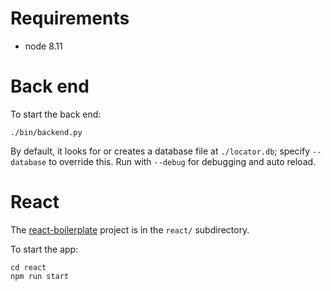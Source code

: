 # Requirements

- node 8.11



# Back end

To start the back end:
```
./bin/backend.py
```

By default, it looks for or creates a database file at `./locator.db`; specify
`--database` to override this.  Run with `--debug` for debugging and auto
reload.


# React

The [react-boilerplate](https://www.reactboilerplate.com/) project is in the
`react/` subdirectory.

To start the app:
```
cd react
npm run start
```

